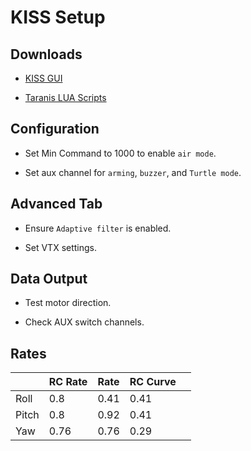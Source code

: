 # KISS Setup 

## Downloads

- [KISS GUI](https://github.com/flyduino/kiss-gui/releases)

- [Taranis LUA Scripts](https://github.com/flyduino/kissfc-tx-lua-scripts/releases)

## Configuration

- Set Min Command to 1000 to enable `air mode`.

- Set aux channel for `arming`, `buzzer`, and `Turtle mode`.

## Advanced Tab

- Ensure `Adaptive filter` is enabled.

- Set VTX settings.

## Data Output

- Test motor direction.

- Check AUX switch channels.

## Rates

||RC Rate|Rate|RC Curve||
|---|---|---|---|---|
|Roll |0.8 |0.41 |0.41|   |
|Pitch|0.8 |0.92 |0.41|   |
|Yaw  |0.76|0.76 |0.29|   |